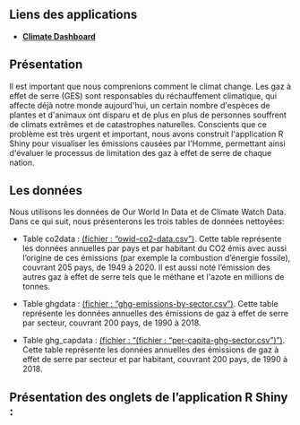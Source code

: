 ## Liens des applications
-   [**Climate Dashboard**](https://nmh4598.shinyapps.io/Climate2/)
## Présentation
Il est important que nous comprenions comment le climat change. Les gaz à effet de serre (GES) sont responsables du réchauffement climatique, qui affecte déjà notre monde aujourd'hui, un certain nombre d'espèces de plantes et d'animaux ont disparu et de plus en plus de personnes souffrent de climats extrêmes et de catastrophes naturelles.
Conscients que ce problème est très urgent et important, nous avons construit l'application R Shiny pour visualiser les émissions causées par l'Homme, permettant ainsi d'évaluer le processus de limitation des gaz à effet de serre de chaque nation.
## Les données
Nous utilisons les données de Our World In Data et de Climate Watch Data. Dans ce qui suit, nous présenterons les trois tables de données nettoyées:

- Table co2data : [(fichier : “owid-co2-data.csv”)](https://github.com/nmh4598/R-Master/blob/main/S2/Rshiny/Climate/Data/owid-co2-data.csv).
Cette table représente les données annuelles par pays et par habitant du CO2 émis avec aussi l’origine de ces émissions (par exemple la combustion d’énergie fossile), couvrant 205 pays, de 1949 à 2020. Il est aussi noté l’émission des autres gaz à effet de serre tels que le méthane et l'azote en millions de tonnes.

- Table ghgdata : [(fichier : “ghg-emissions-by-sector.csv”)](https://github.com/nmh4598/R-Master/blob/main/S2/Rshiny/Climate/Data/ghg-emissions-by-sector.csv).
Cette table représente les données annuelles des émissions de gaz à effet de serre par secteur, couvrant 200 pays, de 1990 à 2018.

- Table ghg_capdata : [(fichier : “(fichier : “per-capita-ghg-sector.csv”)”)](https://github.com/nmh4598/R-Master/blob/main/S2/Rshiny/Climate/Data/ghg-emissions-by-sector.csv).
Cette table représente les données annuelles des émissions de gaz à effet de serre par secteur et par habitant, couvrant 200 pays, de 1990 à 2018.

## Présentation des onglets de l’application R Shiny :
